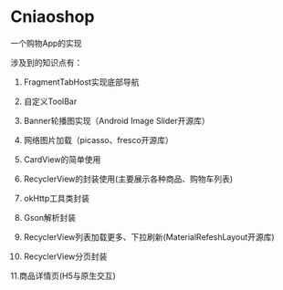 # Cniaoshop

一个购物App的实现

涉及到的知识点有：

1. FragmentTabHost实现底部导航

2. 自定义ToolBar

3. Banner轮播图实现（Android Image Slider开源库）

4. 网络图片加载（picasso、fresco开源库）

5. CardView的简单使用

6. RecyclerView的封装使用(主要展示各种商品、购物车列表)

7. okHttp工具类封装

8. Gson解析封装

9. RecyclerView列表加载更多、下拉刷新(MaterialRefeshLayout开源库)

10. RecyclerView分页封装

11.商品详情页(H5与原生交互)
